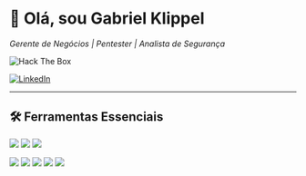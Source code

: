 # 👋 Olá, sou **Gabriel Klippel**  
_Gerente de Negócios | Pentester | Analista de Segurança_

![Hack The Box](http://www.hackthebox.eu/badge/image/979004)

<a href="https://www.linkedin.com/in/gbk1/">
  <img src="https://img.shields.io/badge/-LinkedIn-0e76a8?style=for-the-badge&logo=linkedin" alt="LinkedIn">
</a>

---

## 🛠 Ferramentas Essenciais

<kbd><img src="https://img.shields.io/badge/Python-3670A0?style=for-the-badge&logo=python&logoColor=white"></kbd>
<kbd><img src="https://img.shields.io/badge/Bash-000000?style=for-the-badge&logo=gnu-bash&logoColor=white"></kbd>
<kbd><img src="https://img.shields.io/badge/PowerShell-2CA5E0?style=for-the-badge&logo=powershell&logoColor=white"></kbd>

<kbd><img src="https://img.shields.io/badge/Kali%20Linux-557C94?style=for-the-badge&logo=kali-linux&logoColor=white"></kbd>
<kbd><img src="https://img.shields.io/badge/Nmap-81A5E3?style=for-the-badge&logo=nmap&logoColor=white"></kbd>
<kbd><img src="https://img.shields.io/badge/Metasploit-FF6228?style=for-the-badge&logo=metasploit&logoColor=white"></kbd>
<kbd><img src="https://img.shields.io/badge/Burp%20Suite-EE7624?style=for-the-badge&logo=portswigger&logoColor=white"></kbd>
<kbd><img src="https://img.shields.io/badge/Wireshark-009CEE?style=for-the-badge&logo=wireshark&logoColor=white"></kbd>

